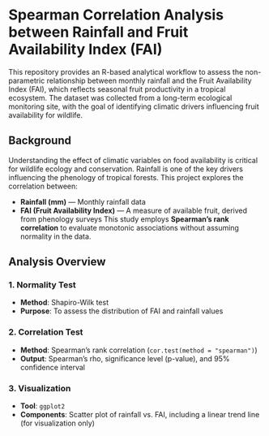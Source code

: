 # Spearman Correlation Analysis between Rainfall and Fruit Availability Index (FAI)
This repository provides an R-based analytical workflow to assess the non-parametric relationship between monthly rainfall and the Fruit Availability Index (FAI), which reflects seasonal fruit productivity in a tropical ecosystem. The dataset was collected from a long-term ecological monitoring site, with the goal of identifying climatic drivers influencing fruit availability for wildlife.
## Background
Understanding the effect of climatic variables on food availability is critical for wildlife ecology and conservation. Rainfall is one of the key drivers influencing the phenology of tropical forests. This project explores the correlation between:
- **Rainfall (mm)** — Monthly rainfall data
- **FAI (Fruit Availability Index)** — A measure of available fruit, derived from phenology surveys
This study employs **Spearman’s rank correlation** to evaluate monotonic associations without assuming normality in the data.
## Analysis Overview
### 1. Normality Test
- **Method**: Shapiro-Wilk test  
- **Purpose**: To assess the distribution of FAI and rainfall values
### 2. Correlation Test
- **Method**: Spearman’s rank correlation (`cor.test(method = "spearman")`)  
- **Output**: Spearman’s rho, significance level (p-value), and 95% confidence interval
### 3. Visualization
- **Tool**: `ggplot2`  
- **Components**: Scatter plot of rainfall vs. FAI, including a linear trend line (for visualization only)

